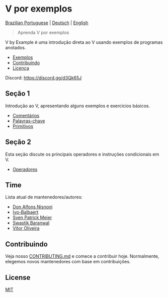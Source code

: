 # V por exemplos

[Brazilian Portuguese](README_pt-br.md) | [Deutsch](../de/README.md) | [English](../README.md)

> Aprenda V por exemplos

V by Example é uma introdução direta ao V usando exemplos de programas anotados.

- [Exemplos](#examples)
- [Contribuindo](#contributing)
- [Licença](#license)

Discord: https://discord.gg/d3Qk65J

## Seção 1

Introdução ao V, apresentando alguns exemplos e exercícios básicos.

- [Comentários](examples/section_1/comment.md)
- [Palavras-chave](examples/section_1/keywords.md)
- [Primitivos](examples/section_1/primitives.md)

## Seção 2

Esta seção discute os principais operadores e instruções condicionais em V.

- [Operadores](examples/section_2/operators.md)

## Time

Lista atual de mantenedores/autores:

* [Don Alfons Nisnoni](https://github.com/donnisnoni95)
* [Ivo-Balbaert](https://github.com/ibalbaert)
* [Sven Patrick Meier](https://github.com/tobyhinloopen)
* [Swastik Baranwal](https://github.com/Delta456)
* [Vitor Oliveira](https://github.com/vbrazo)

## Contribuindo

Veja nosso [CONTRIBUTING.md](CONTRIBUTING.md) e comece a contribuir hoje. Normalmente, elegemos novos mantenedores com base em contribuições.

## License

[MIT](LICENSE)

